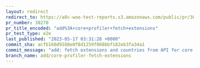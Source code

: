 ```yaml
---
layout: redirect
redirect_to: https://a8c-woo-test-reports.s3.amazonaws.com/public/pr/38270/e2e/index.html
pr_number: 38270
pr_title_encoded: "add%3A+core+profiler+fetch+extensions"
pr_test_type: e2e
last_published: "2023-05-17 03:31:28 +0000"
commit_sha: acfb160d9188e0f8d1259f068bbf182eb3fa34a1
commit_message: "add: fetch extensions and countries from API for core profiler"
branch_name: add/core-profiler-fetch-extensions
---
```


